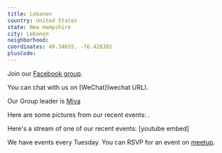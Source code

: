 ```yaml
---
title: Lebanon
country: United States
state: New Hampshire
city: Lebanon
neighborhood: 
coordinates: 40.34655, -76.428381
plusCode:
---
```

Join our [Facebook group](https://www.facebook.com/groups/free.code.camp.lebanon.nh).

You can chat with us on [WeChat](wechat URL).

Our Group leader is [Miya](freecodecamp.org/miya)

Here are some pictures from our recent events:
![]().

Here's a stream of one of our recent events:
[youtube embed]

We have events every Tuesday. You can RSVP for an event on [meetup](meetupurl).
